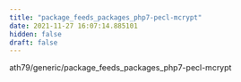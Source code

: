 ```yaml
---
title: "package_feeds_packages_php7-pecl-mcrypt"
date: 2021-11-27 16:07:14.885101
hidden: false
draft: false
---
```


ath79/generic/package_feeds_packages_php7-pecl-mcrypt

